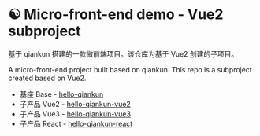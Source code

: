# ☯ Micro-front-end demo - Vue2 subproject

基于 qiankun 搭建的一款微前端项目。该仓库为基于 Vue2 创建的子项目。

A micro-front-end project built based on qiankun. This repo is a subproject created based on Vue2.


- 基座 Base - [hello-qiankun](https://github.com/yingjieweb/hello-qiankun)
- 子产品 Vue2 - [hello-qiankun-vue2](https://github.com/yingjieweb/hello-qiankun-vue2)
- 子产品 Vue3 - [hello-qiankun-vue3](https://github.com/yingjieweb/hello-qiankun-vue3)
- 子产品 React - [hello-qiankun-react](https://github.com/yingjieweb/hello-qiankun-react)